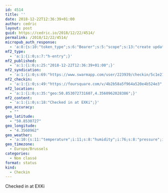 ```yaml
---
id: 4514
title: ''
date: 2018-12-22T12:36:39+01:00
author: cedric
layout: post
guid: https://cedric.io/2018/12/22/4514/
permalink: /2018/12/22/4514/
micropub_auth_response:
  - 'a:8:{s:10:"token_type";s:6:"Bearer";s:5:"scope";s:13:"create update";s:2:"me";s:18:"https://cedric.io/";s:9:"issued_by";s:45:"https://cedric.io/wp-json/indieauth/1.0/token";s:9:"client_id";s:27:"https://ownyourswarm.p3k.io";s:9:"issued_at";i:1542614471;s:4:"user";i:1;s:13:"last_accessed";i:1545478620;}'
mf2_type:
  - 'a:1:{i:0;s:7:"h-entry";}'
mf2_published:
  - 'a:1:{i:0;s:25:"2018-12-22T12:36:39+01:00";}'
mf2_syndication:
  - 'a:1:{i:0;s:69:"https://www.swarmapp.com/user/223939/checkin/5c1e21c7f62e09002cfc44fe";}'
mf2_checkin:
  - 'a:1:{i:0;s:49:"https://foursquare.com/v/4b2b58a5f964a520e4b524e3";}'
mf2_location:
  - 'a:1:{i:0;s:35:"geo:50.853072731607,4.3560962028386";}'
mf2_content:
  - 'a:1:{i:0;s:18:"Checked in at EXKi";}'
geo_accuracy:
  - ""
geo_latitude:
  - "50.8530727"
geo_longitude:
  - "4.3560962"
geo_weather:
  - 'a:10:{s:11:"temperature";i:11;s:8:"humidity";i:76;s:8:"pressure";i:1015;s:10:"cloudiness";i:75;s:4:"wind";a:2:{s:5:"speed";d:6.7;s:6:"degree";i:260;}s:7:"summary";s:13:"broken clouds";s:4:"icon";s:15:"wi-cloudy-gusts";s:10:"visibility";i:10000;s:7:"sunrise";s:25:"2018-12-22T08:42:54+01:00";s:6:"sunset";s:25:"2018-12-22T16:39:19+01:00";}'
geo_timezone:
  - Europe/Brussels
categories:
  - Non classé
format: status
kind:
  - Checkin
---
```

Checked in at EXKi
